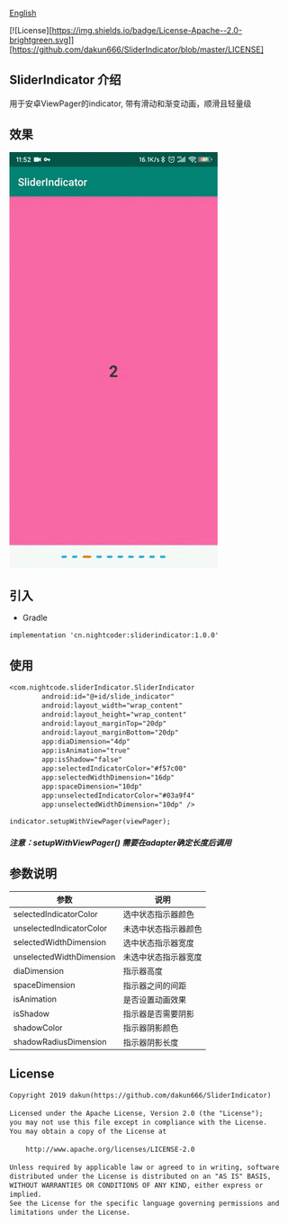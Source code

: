 [English](README.md)

[![License][https://img.shields.io/badge/License-Apache--2.0-brightgreen.svg]][https://github.com/dakun666/SliderIndicator/blob/master/LICENSE]

## SliderIndicator 介绍 
用于安卓ViewPager的indicator, 带有滑动和渐变动画，顺滑且轻量级

## 效果

<img src="demo.gif">

## 引入

* Gradle 
```
implementation 'cn.nightcoder:sliderindicator:1.0.0'
```

## 使用

```
<com.nightcode.sliderIndicator.SliderIndicator
        android:id="@+id/slide_indicator"
        android:layout_width="wrap_content"
        android:layout_height="wrap_content"
        android:layout_marginTop="20dp"
        android:layout_marginBottom="20dp"
        app:diaDimension="4dp"
        app:isAnimation="true"
        app:isShadow="false"
        app:selectedIndicatorColor="#f57c00"
        app:selectedWidthDimension="16dp"
        app:spaceDimension="10dp"
        app:unselectedIndicatorColor="#03a9f4"
        app:unselectedWidthDimension="10dp" />
```

```
indicator.setupWithViewPager(viewPager);
```
##### 注意：setupWithViewPager() 需要在adapter确定长度后调用

## 参数说明

参数 | 说明
  --- | ---
selectedIndicatorColor | 选中状态指示器颜色
unselectedIndicatorColor | 未选中状态指示器颜色
selectedWidthDimension | 选中状态指示器宽度
unselectedWidthDimension | 未选中状态指示器宽度
diaDimension | 指示器高度
spaceDimension | 指示器之间的间距
isAnimation | 是否设置动画效果
isShadow | 指示器是否需要阴影
shadowColor | 指示器阴影颜色
shadowRadiusDimension | 指示器阴影长度

## License 
```
Copyright 2019 dakun(https://github.com/dakun666/SliderIndicator)

Licensed under the Apache License, Version 2.0 (the "License");
you may not use this file except in compliance with the License.
You may obtain a copy of the License at

    http://www.apache.org/licenses/LICENSE-2.0

Unless required by applicable law or agreed to in writing, software
distributed under the License is distributed on an "AS IS" BASIS,
WITHOUT WARRANTIES OR CONDITIONS OF ANY KIND, either express or implied.
See the License for the specific language governing permissions and
limitations under the License.
```